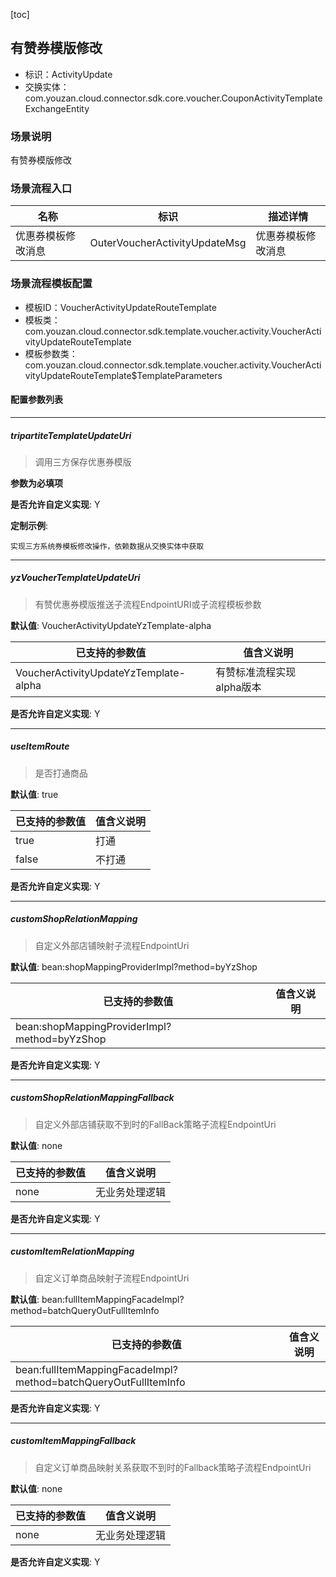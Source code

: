 [toc]

## 有赞券模版修改
- 标识：ActivityUpdate
- 交换实体：com.youzan.cloud.connector.sdk.core.voucher.CouponActivityTemplateExchangeEntity
### 场景说明
有赞券模版修改
### 场景流程入口

名称 | 标识 | 描述详情
---|---|---
优惠券模板修改消息 | OuterVoucherActivityUpdateMsg | 优惠券模板修改消息

### 场景流程模板配置
- 模板ID：VoucherActivityUpdateRouteTemplate
- 模板类：com.youzan.cloud.connector.sdk.template.voucher.activity.VoucherActivityUpdateRouteTemplate
- 模板参数类：com.youzan.cloud.connector.sdk.template.voucher.activity.VoucherActivityUpdateRouteTemplate$TemplateParameters

#### 配置参数列表

---
##### tripartiteTemplateUpdateUri
> 调用三方保存优惠券模版

**参数为必填项**


**是否允许自定义实现**: Y


**定制示例**:
```
实现三方系统券模板修改操作，依赖数据从交换实体中获取
```
---
##### yzVoucherTemplateUpdateUri
> 有赞优惠券模版推送子流程EndpointURI或子流程模板参数

**默认值**: VoucherActivityUpdateYzTemplate-alpha

已支持的参数值 | 值含义说明
---|---
VoucherActivityUpdateYzTemplate-alpha | 有赞标准流程实现alpha版本

**是否允许自定义实现**: Y

---
##### useItemRoute
> 是否打通商品

**默认值**: true

已支持的参数值 | 值含义说明
---|---
true | 打通
false | 不打通

**是否允许自定义实现**: Y

---
##### customShopRelationMapping
> 自定义外部店铺映射子流程EndpointUri

**默认值**: bean:shopMappingProviderImpl?method=byYzShop

已支持的参数值 | 值含义说明
---|---
bean:shopMappingProviderImpl?method=byYzShop | 

**是否允许自定义实现**: Y

---
##### customShopRelationMappingFallback
> 自定义外部店铺获取不到时的FallBack策略子流程EndpointUri

**默认值**: none

已支持的参数值 | 值含义说明
---|---
none | 无业务处理逻辑

**是否允许自定义实现**: Y

---
##### customItemRelationMapping
> 自定义订单商品映射子流程EndpointUri

**默认值**: bean:fullItemMappingFacadeImpl?method=batchQueryOutFullItemInfo

已支持的参数值 | 值含义说明
---|---
bean:fullItemMappingFacadeImpl?method=batchQueryOutFullItemInfo | 

**是否允许自定义实现**: Y

---
##### customItemMappingFallback
> 自定义订单商品映射关系获取不到时的Fallback策略子流程EndpointUri

**默认值**: none

已支持的参数值 | 值含义说明
---|---
none | 无业务处理逻辑

**是否允许自定义实现**: Y


